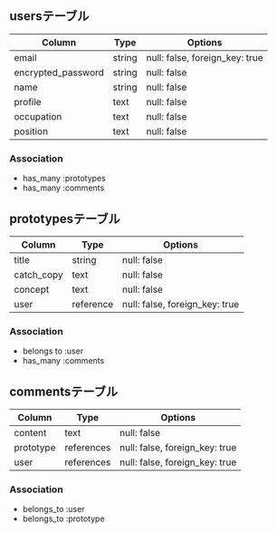 ## usersテーブル
| Column | Type       | Options                        |
| ------ | ---------- | ------------------------------ |
| email   | string | null: false, foreign_key: true |
| encrypted_password  | string | null: false |
| name   | string | null: false |
| profile  | text | null: false |
| occupation   | text | null: false |
| position  | text | null: false |

### Association
- has_many :prototypes
- has_many :comments


## prototypesテーブル
| Column | Type       | Options                        |
| ------ | ---------- | ------------------------------ |
| title   | string | null: false |
| catch_copy  | text | null: false |
| concept   | text | null: false |
| user  | reference | null: false, foreign_key: true |

### Association
- belongs to :user
- has_many :comments


## commentsテーブル
| Column | Type       | Options                        |
| ------ | ---------- | ------------------------------ |
| content   | text | null: false |
| prototype  | references | null: false, foreign_key: true |
| user  | references | null: false, foreign_key: true |

### Association
- belongs_to :user
- belongs_to :prototype



